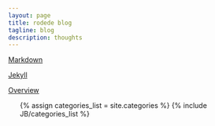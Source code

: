 ```yaml
---
layout: page
title: rodede blog
tagline: blog
description: thoughts
---
```


[Markdown](https://daringfireball.net/projects/markdown/) 

[Jekyll](https://jekyllrb.com/)

[Overview](pages/overview.html)  
       <ul>
          {% assign categories_list = site.categories %}
          {% include JB/categories_list %}
        </ul>


